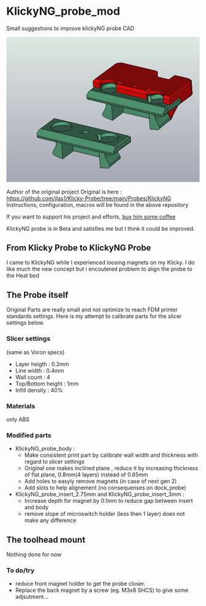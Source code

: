 

# KlickyNG_probe_mod
Small suggestions to improve klickyNG probe CAD

![Mod for Klicky prob](./Images/KlickNG_Probe_mod.png)

Author of the original project
Original is here : https://github.com/jlas1/Klicky-Probe/tree/main/Probes/KlickyNG
Instructions, configuration, macros will be found in the above repository

If you want to support his project and efforts, [buy him some coffee](https://www.buymeacoffee.com/JosAr)

KlickyNG probe is in Beta and satisfies me but I think it could be improved.

## From Klicky Probe to KlickyNG Probe

I came to KlickyNG while I experienced loosing magnets on my Klicky. I do like much the new concept but i encoutered problem to align the probe to the Heat bed 

## The Probe itself
Original Parts are really small and not optimize to reach FDM printer standards settings. Here is my attempt to calibrate parts for the slicer settings below.

### Slicer settings
(same as Voron specs)
- Layer heigth : 0.2mm
- Line width : 0.4mm
- Wall count : 4
- Top/Bottom height : 1mm
- Infill density : 40%

### Materials
only ABS

### Modified parts
- KlickyNG_probe_body : 
   * Make consistent print part by calibrate wall width and thickness with regard to slicer settings
   * Original one makes inclined plane , reduce it by increasing thickness of flat plane, 0.8mm(4 layers) instead of 0.65mm
   * Add holes to easyly remove magnets (in case of next gen 2)
   * Add slots to help alignement (no consequenses on dock_probe)
- KlickyNG_probe_insert_2.75mm and KlickyNG_probe_insert_3mm : 
   * Increase depth for magnet by 0.1mm to reduce gap between insert and body
   * remove slope of microswitch holder (less then 1 layer) does not make any difference

## The toolhead mount

Nothing done for now

### To do/try
- reduce front magnet holder to get the probe closer. 
- Replace the back magnet by a screw (eg. M3x8 SHCS) to give some adjsutment... 
